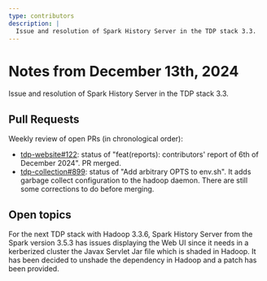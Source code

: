 ```yaml
---
type: contributors
description: |
  Issue and resolution of Spark History Server in the TDP stack 3.3.
---
```


# Notes from December 13th, 2024

Issue and resolution of Spark History Server in the TDP stack 3.3.

## Pull Requests

Weekly review of open PRs (in chronological order):

- [tdp-website#122](https://github.com/TOSIT-IO/tdp-website/pull/122): status of "feat(reports): contributors' report of 6th of December 2024". PR merged.
- [tdp-collection#899](https://github.com/TOSIT-IO/tdp-collection/pull/899): status of "Add arbitrary OPTS to env.sh". It adds garbage collect configuration to the hadoop daemon. There are still some corrections to do before merging.

## Open topics

For the next TDP stack with Hadoop 3.3.6, Spark History Server from the Spark version 3.5.3 has issues displaying the Web UI since it needs in a kerberized cluster the Javax Servlet Jar file which is shaded in Hadoop. It has been decided to unshade the dependency in Hadoop and a patch has been provided.
